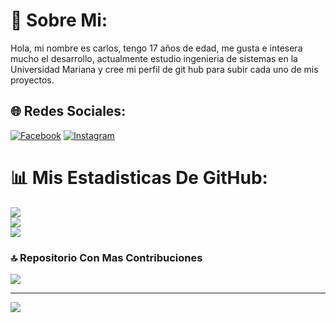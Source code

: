 # 🦁 Sobre Mi:
Hola, mi nombre es carlos, tengo 17 años de edad, me gusta e intesera mucho el desarrollo, actualmente estudio ingenieria de sistemas en la Universidad Mariana y cree mi perfil de git hub para subir cada uno de mis proyectos.<br>


## 🌐 Redes Sociales:
[![Facebook](https://img.shields.io/badge/Facebook-%231877F2.svg?logo=Facebook&logoColor=white)](https://facebook.com/CarlosAndresQuenan ) [![Instagram](https://img.shields.io/badge/Instagram-%23E4405F.svg?logo=Instagram&logoColor=white)](https://instagram.com/carlosquenan07) 
# 📊 Mis Estadisticas De GitHub:
![](https://github-readme-stats.vercel.app/api?username=CarlosQuenan07&theme=dark&hide_border=true&include_all_commits=true&count_private=false)<br/>
![](https://github-readme-streak-stats.herokuapp.com/?user=CarlosQuenan07&theme=dark&hide_border=true)<br/>
![](https://github-readme-stats.vercel.app/api/top-langs/?username=CarlosQuenan07&theme=dark&hide_border=true&include_all_commits=true&count_private=false&layout=compact)

### 🔝 Repositorio Con Mas Contribuciones 
![](https://github-contributor-stats.vercel.app/api?username=CarlosQuenan07&limit=5&theme=dark&combine_all_yearly_contributions=true)

---
[![](https://visitcount.itsvg.in/api?id=CarlosQuenan07&icon=0&color=0)](https://visitcount.itsvg.in)

<!-- Proudly created with GPRM ( https://gprm.itsvg.in ) -->
